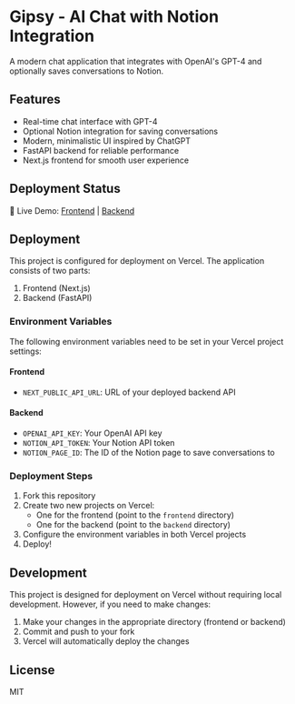 # Gipsy - AI Chat with Notion Integration

A modern chat application that integrates with OpenAI's GPT-4 and optionally saves conversations to Notion.

## Features

- Real-time chat interface with GPT-4
- Optional Notion integration for saving conversations
- Modern, minimalistic UI inspired by ChatGPT
- FastAPI backend for reliable performance
- Next.js frontend for smooth user experience

## Deployment Status

🚀 Live Demo: [Frontend](https://gipsy-frontend.vercel.app) | [Backend](https://gipsy-api.vercel.app)

## Deployment

This project is configured for deployment on Vercel. The application consists of two parts:

1. Frontend (Next.js)
2. Backend (FastAPI)

### Environment Variables

The following environment variables need to be set in your Vercel project settings:

#### Frontend
- `NEXT_PUBLIC_API_URL`: URL of your deployed backend API

#### Backend
- `OPENAI_API_KEY`: Your OpenAI API key
- `NOTION_API_TOKEN`: Your Notion API token
- `NOTION_PAGE_ID`: The ID of the Notion page to save conversations to

### Deployment Steps

1. Fork this repository
2. Create two new projects on Vercel:
   - One for the frontend (point to the `frontend` directory)
   - One for the backend (point to the `backend` directory)
3. Configure the environment variables in both Vercel projects
4. Deploy!

## Development

This project is designed for deployment on Vercel without requiring local development. However, if you need to make changes:

1. Make your changes in the appropriate directory (frontend or backend)
2. Commit and push to your fork
3. Vercel will automatically deploy the changes

## License

MIT 